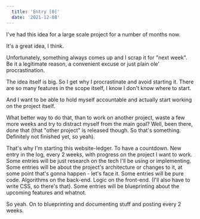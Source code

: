 ```yaml
---
  title: 'Entry [0]'
  date: '2021-12-08'
---
```


I've had this idea for a large scale project for a number of months now.

It's a great idea, I think. 

Unfortunately, something always comes up and I scrap it for "next week". Be it a legitimate reason, a convenient excuse or just plain ole' procrastination.

The idea itself is big. So I get why I procrastinate and avoid starting it. There are so many features in the scope itself, I know I don't know where to start.

And I want to be able to hold myself accountable and actually start working on the project itself.

What better way to do that, than to work on another project, waste a few more weeks and try to distract myself from the main goal? Well, been there, done that (that "other project" is released though. So that's something. Definitely not finished yet, so yeah). 

That's why I'm starting this website-ledger. To have a countdown. New entry in the log, every 2 weeks, with progress on the project I want to work. Some entries will be just research on the tech I'll be using or implementing. Some entries will be about the project's architecture or changes to it, at some point that's gonna happen - let's face it. Some entries will be pure code. Algorithms on the back-end. Logic on the front-end. (I'll also have to write CSS, so there's that). Some entries will be blueprinting about the upcoming features and whatnot.

So yeah. On to blueprinting and documenting stuff and posting every 2 weeks.